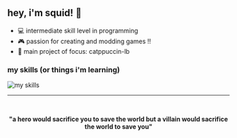## hey, i'm squid! 👋
- 💻 intermediate skill level in programming
- 🎮 passion for creating and modding games !!
- 🤖 main project of focus: catppuccin-lb

### my skills (or things i'm learning)
![my skills](https://skillicons.dev/icons?i=java,kotlin,svelte,nodejs,python,cs&theme=dark)
<hr>

<div align="center">
  <br>
  <p><strong>"a hero would sacrifice you to save the world but a villain would sacrifice the world to save you"</strong></p>
</div>
